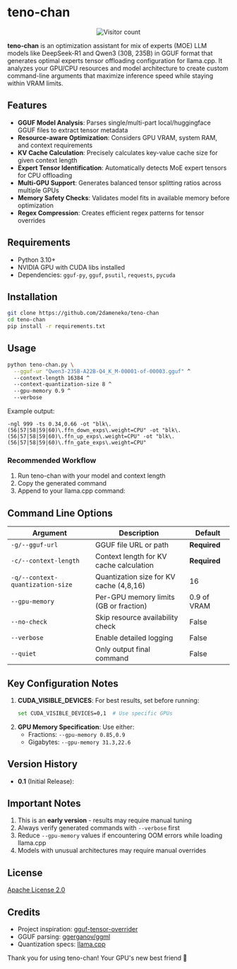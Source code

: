 # teno-chan

<div align="center">
    <img src="https://count.getloli.com/get/@teno-chan?theme=asoul&padding=4" alt="Visitor count"><br>
</div>

**teno-chan** is an optimization assistant for mix of experts (MOE) LLM models like DeepSeek-R1 and Qwen3 (30B, 235B) in GGUF format that generates optimal experts tensor offloading configuration for llama.cpp. It analyzes your GPU/CPU resources and model architecture to create custom command-line arguments that maximize inference speed while staying within VRAM limits.

## Features
* **GGUF Model Analysis**: Parses single/multi-part local/huggingface GGUF files to extract tensor metadata
* **Resource-aware Optimization**: Considers GPU VRAM, system RAM, and context requirements
* **KV Cache Calculation**: Precisely calculates key-value cache size for given context length
* **Expert Tensor Identification**: Automatically detects MoE expert tensors for CPU offloading
* **Multi-GPU Support**: Generates balanced tensor splitting ratios across multiple GPUs
* **Memory Safety Checks**: Validates model fits in available memory before optimization
* **Regex Compression**: Creates efficient regex patterns for tensor overrides

## Requirements
* Python 3.10+
* NVIDIA GPU with CUDA libs installed
* Dependencies: `gguf-py`, `gguf`, `psutil`, `requests`, `pycuda`

## Installation
```bash
git clone https://github.com/2dameneko/teno-chan
cd teno-chan
pip install -r requirements.txt
```

## Usage
```bash
python teno-chan.py \
  --gguf-ur "Qwen3-235B-A22B-Q4_K_M-00001-of-00003.gguf" ^
  --context-length 16384 ^
  --context-quantization-size 8 ^
  --gpu-memory 0.9 ^
  --verbose
```

Example output:
```
-ngl 999 -ts 0.34,0.66 -ot "blk\.(56|57|58|59|60)\.ffn_down_exps\.weight=CPU" -ot "blk\.(56|57|58|59|60)\.ffn_up_exps\.weight=CPU" -ot "blk\.(56|57|58|59|60)\.ffn_gate_exps\.weight=CPU"
```

### Recommended Workflow
1. Run teno-chan with your model and context length
2. Copy the generated command
3. Append to your llama.cpp command:

## Command Line Options
| Argument | Description | Default |
|----------|-------------|---------|
| `-g/--gguf-url` | GGUF file URL or path | **Required** |
| `-c/--context-length` | Context length for KV cache calculation | **Required** |
| `-q/--context-quantization-size` | Quantization size for KV cache (4,8,16) | 16 |
| `--gpu-memory` | Per-GPU memory limits (GB or fraction) | 0.9 of VRAM |
| `--no-check` | Skip resource availability check | False |
| `--verbose` | Enable detailed logging | False |
| `--quiet` | Only output final command | False |

## Key Configuration Notes
1. **CUDA_VISIBLE_DEVICES**: For best results, set before running:
   ```bash
   set CUDA_VISIBLE_DEVICES=0,1  # Use specific GPUs
   ```
2. **GPU Memory Specification**: Use either:
   - Fractions: `--gpu-memory 0.85,0.9`
   - Gigabytes: `--gpu-memory 31.3,22.6`

## Version History
* **0.1** (Initial Release):

## Important Notes
1. This is an **early version** - results may require manual tuning
2. Always verify generated commands with `--verbose` first
3. Reduce `--gpu-memory` values if encountering OOM errors while loading llama.cpp
4. Models with unusual architectures may require manual overrides

## License
[Apache License 2.0](https://www.apache.org/licenses/LICENSE-2.0)

## Credits
* Project inspiration: [gguf-tensor-overrider](https://github.com/k-koehler/gguf-tensor-overrider)
* GGUF parsing: [ggerganov/ggml](https://github.com/ggerganov/ggml)
* Quantization specs: [llama.cpp](https://github.com/ggerganov/llama.cpp)

Thank you for using teno-chan! Your GPU's new best friend 💖
